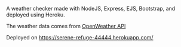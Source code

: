 A weather checker made with NodeJS, Express, EJS, Bootstrap, and deployed using Heroku.

The weather data comes from <a href="https://openweathermap.org/api">OpenWeather API</a>

Deployed on https://serene-refuge-44444.herokuapp.com/